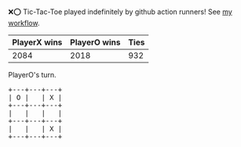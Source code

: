 :x::o: Tic-Tac-Toe played indefinitely by github action runners! See [my workflow](.github/workflows/play.yaml).

|PlayerX wins|PlayerO wins|Ties|
|-|-|-|
|2084|2018|932|

PlayerO's turn.

<pre>
+---+---+---+
| O |   | X |
+---+---+---+
|   |   |   |
+---+---+---+
|   |   | X |
+---+---+---+
</pre>